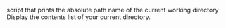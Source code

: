 script that prints the absolute path name of the current working directory
Display the contents list of your current directory.
